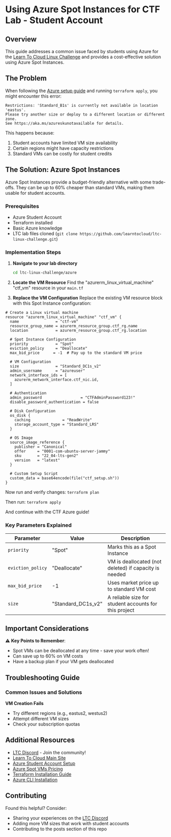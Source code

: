 # Using Azure Spot Instances for CTF Lab - Student Account

## Overview
This guide addresses a common issue faced by students using Azure for the [Learn To Cloud Linux Challenge](https://github.com/learntocloud/ltc-linux-challenge) and provides a cost-effective solution using Azure Spot Instances.

## The Problem
When following the [Azure setup guide](https://github.com/learntocloud/ltc-linux-challenge/tree/main/azure) and running `terraform apply`, you might encounter this error:
```
Restrictions: 'Standard_B1s' is currently not available in location 'eastus'. 
Please try another size or deploy to a different location or different zone. 
See https://aka.ms/azureskunotavailable for details.
```

This happens because:
1. Student accounts have limited VM size availability
2. Certain regions might have capacity restrictions
3. Standard VMs can be costly for student credits

## The Solution: Azure Spot Instances

Azure Spot Instances provide a budget-friendly alternative with some trade-offs. They can be up to 60% cheaper than standard VMs, making them usable for student accounts.

### Prerequisites
- Azure Student Account
- Terraform installed
- Basic Azure knowledge
- LTC lab files cloned (`git clone https://github.com/learntocloud/ltc-linux-challenge.git`)

### Implementation Steps

1. **Navigate to your lab directory**
   ```bash
   cd ltc-linux-challenge/azure
   ```

2. **Locate the VM Resource**
   Find the "azurerm_linux_virtual_machine" "ctf_vm" resource in your `main.tf`

3. **Replace the VM Configuration**
   Replace the existing VM resource block with this Spot Instance configuration:

```shell
# Create a Linux virtual machine
resource "azurerm_linux_virtual_machine" "ctf_vm" {
  name                = "ctf-vm"
  resource_group_name = azurerm_resource_group.ctf_rg.name
  location            = azurerm_resource_group.ctf_rg.location
  
  # Spot Instance Configuration
  priority            = "Spot"
  eviction_policy     = "Deallocate"
  max_bid_price      = -1  # Pay up to the standard VM price
  
  # VM Configuration
  size                = "Standard_DC1s_v2"
  admin_username      = "azureuser"
  network_interface_ids = [
    azurerm_network_interface.ctf_nic.id,
  ]

  # Authentication
  admin_password                 = "CTFAdminPassword123!"
  disable_password_authentication = false

  # Disk Configuration
  os_disk {
    caching              = "ReadWrite"
    storage_account_type = "Standard_LRS"
  }

  # OS Image
  source_image_reference {
    publisher = "Canonical"
    offer     = "0001-com-ubuntu-server-jammy"
    sku       = "22_04-lts-gen2"
    version   = "latest"
  }

  # Custom Setup Script
  custom_data = base64encode(file("ctf_setup.sh"))
}
```

Now run and verify changes:
`terraform plan`

Then run:
`terraform apply`

And continue with the CTF Azure guide!

### Key Parameters Explained

| Parameter | Value | Description |
|-----------|-------|-------------|
| `priority` | "Spot" | Marks this as a Spot Instance |
| `eviction_policy` | "Deallocate" | VM is deallocated (not deleted) if capacity is needed |
| `max_bid_price` | -1 | Uses market price up to standard VM cost |
| `size` | "Standard_DC1s_v2" | A reliable size for student accounts for this project |

## Important Considerations

⚠️ **Key Points to Remember**:
- Spot VMs can be deallocated at any time - save your work often!
- Can save up to 60% on VM costs
- Have a backup plan if your VM gets deallocated

## Troubleshooting Guide

### Common Issues and Solutions

**VM Creation Fails**
   - Try different regions (e.g., eastus2, westus2)
   - Attempt different VM sizes
   - Check your subscription quotas

## Additional Resources

- [LTC Discord](https://discord.gg/dr2kvtA726) - Join the community!
- [Learn To Cloud Main Site](https://learntocloud.guide)
- [Azure Student Account Setup](https://azure.microsoft.com/free/students)
- [Azure Spot VMs Pricing](https://azure.microsoft.com/en-us/pricing/spot-advisor/)
- [Terraform Installation Guide](https://developer.hashicorp.com/terraform/install)
- [Azure CLI Installation](https://learn.microsoft.com/en-us/cli/azure/install-azure-cli)

## Contributing

Found this helpful? Consider:
- Sharing your experiences on the [LTC Discord](https://discord.gg/dr2kvtA726)
- Adding more VM sizes that work with student accounts
- Contributing to the posts section of this repo
